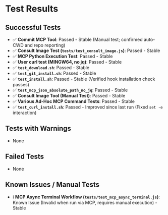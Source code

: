 # Test Results

## Successful Tests
- ✅ **Commit MCP Tool**: Passed - Stable (Manual test; confirmed auto-CWD and repo reporting)
- ✅ **Consult Image Test (`tests/test_consult_image.js`)**: Passed - Stable
- ✅ **MCP Python Execution Test**: Passed - Stable
- ✅ **User curl test (MINGW64, no jq)**: Passed - Stable
- ✅ **`test_download.sh`**: Passed - Stable
- ✅ **`test_git_install.sh`**: Passed - Stable
- ✅ **`test_install.sh`**: Passed - Stable (Verified hook installation check passes)
- ✅ **`test_mcp_json_absolute_path_no_jq`**: Passed - Stable
- ✅ **Consult Image Tool (Manual Test)**: Passed - Stable
- ✅ **Various Ad-Hoc MCP Command Tests**: Passed - Stable
- ✅ **`test_curl_install.sh`**: Passed - Improved since last run (Fixed `set -e` interaction)

## Tests with Warnings
- None

## Failed Tests
- None

## Known Issues / Manual Tests
- ℹ️ **MCP Async Terminal Workflow (`tests/test_mcp_async_terminal.js`)**: Known Issue (Invalid when run via MCP, requires manual execution) - Stable